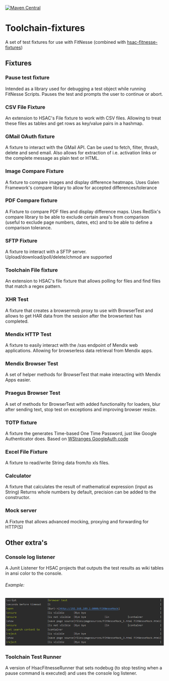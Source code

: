 [![Maven Central](https://img.shields.io/maven-central/v/nl.praegus/toolchain-fixtures.svg?maxAge=21600)](https://mvnrepository.com/artifact/nl.praegus/toolchain-fixtures)
# Toolchain-fixtures
A set of test fixtures for use with FitNesse (combined with [hsac-fitnesse-fixtures](https://github.com/fhoeben/hsac-fitnesse-fixtures))

## Fixtures
### Pause test fixture
Intended as a library used for debugging a test object while running FitNesse Scripts.
Pauses the test and prompts the user to continue or abort.

### CSV File Fixture
An extension to HSAC's File fixture to work with CSV files. Allowing to treat these files as tables and get rows as key/value pairs in a hashmap.

### GMail OAuth fixture
A fixture to interact with the GMail API. Can be used to fetch, filter, thrash, delete and send email.
Also allows for extraction of i.e. activation links or the complete message as plain text or HTML.

### Image Compare Fixture
A fixture to compare images and display difference heatmaps.
Uses Galen Framework's compare library to allow for accepted differences/tolerance

### PDF Compare fixture
A Fixture to compare PDF files and display difference maps.
Uses RedSix's compare library to be able to exclude certain area's from comparison (useful to exclude page numbers, dates, etc) and to be able to define a comparison tolerance.

### SFTP Fixture
A fixture to interact with a SFTP server. Upload/download/poll/delete/chmod are supported

### Toolchain File fixture
An extension to HSAC's file fixture that allows polling for files and find files that match a regex pattern.

### XHR Test
A fixture that creates a browsermob proxy to use with BrowserTest and allows to get HAR data from the session after the browsertest has completed.

### Mendix HTTP Test
A fixture to easily interact with the /xas endpoint of Mendix web applications. Allowing for browserless data retrieval from Mendix apps.

### Mendix Browser Test
A set of helper methods for BrowserTest that make interacting with Mendix Apps easier.

### Praegus Browser Test
A set of methods for BrowserTest with added functionality for loaders, blur after sending text, stop test on exceptions and improving browser resize.

### TOTP fixture
A fixture the generates Time-based One Time Password, just like Google Authenticator does. 
Based on [WStranges GoogleAuth code](https://github.com/wstrange/GoogleAuth)

### Excel File Fixture
A fixture to read/write String data from/to xls files.

### Calculator
A fixture that calculates the result of mathematical expression (input as String)
Returns whole numbers by default, precision can be added to the constructor. 

### Mock server
A Fixture that allows advanced mocking, proxying and forwarding for HTTP(S)

## Other extra's

### Console log listener
A Junit Listener for HSAC projects that outputs the test results as wiki tables in ansi color to the console.
###### Example:
![Console output example](https://raw.githubusercontent.com/tcnh/binstore/master/console.PNG)

### Toolchain Test Runner
A version of HsacFitnesseRunner that sets nodebug (to stop testing when a pause command is executed) and uses the console log listener.

